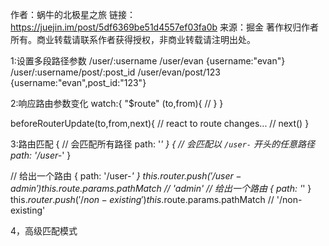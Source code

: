 作者：蜗牛的北极星之旅
链接：https://juejin.im/post/5df6369be51d4557ef03fa0b
来源：掘金
著作权归作者所有。商业转载请联系作者获得授权，非商业转载请注明出处。

1:设置多段路径参数
/user/:username                  /user/evan                  {username:"evan"}
/user/:username/post/:post_id    /user/evan/post/123   {username:"evan",post_id:"123"}

2:响应路由参数变化
watch:{
    "$route" (to,from){
        //
    }
}

beforeRouterUpdate(to,from,next){
    // react to route changes...
    // next()
}

3:路由匹配
{
  // 会匹配所有路径
  path: '*'
}
{
  // 会匹配以 `/user-` 开头的任意路径
  path: '/user-*'
}

// 给出一个路由 { path: '/user-*' }
this.$router.push('/user-admin')
this.$route.params.pathMatch // 'admin'
// 给出一个路由 { path: '*' }
this.$router.push('/non-existing')
this.$route.params.pathMatch // '/non-existing'

4，高级匹配模式

